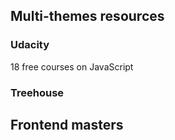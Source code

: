 ## Multi-themes resources

### Udacity
18 free courses on JavaScript


### Treehouse

## Frontend masters
